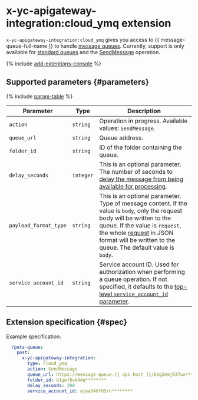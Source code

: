 # x-yc-apigateway-integration:cloud_ymq extension

`x-yc-apigateway-integration:cloud_ymq` gives you access to {{ message-queue-full-name }} to handle [message queues](../../../message-queue/concepts/queue.md). Currently, support is only available for [standard queues](../../../message-queue/concepts/queue.md#standard-queues) and the [SendMessage](../../../message-queue/api-ref/message/SendMessage.md) operation.

{% include [add-extentions-console](../../../_includes/api-gateway/add-extentions-console.md) %}

## Supported parameters {#parameters}

{% include [param-table](../../../_includes/api-gateway/parameters-table.md) %}

| Parameter | Type | Description |
----|----|----
| `action` | `string` | Operation in progress. Available values: `SendMessage`. |
| `queue_url` | `string` | Queue address. |
| `folder_id` | `string` | ID of the folder containing the queue. |
| `delay_seconds` | `integer` | This is an optional parameter. The number of seconds to [delay the message from being available for processing](../../../message-queue/concepts/delay-queues.md#delay-messages). |
| `payload_format_type` | `string` | This is an optional parameter. Type of message content. If the value is `body`, only the request body will be written to the queue. If the value is `request`, the whole [request](./cloud-functions.md#request_v1) in JSON format will be written to the queue. The default value is `body`. |
| `service_account_id` | `string` | Service account ID. Used for authorization when performing a queue operation. If not specified, it defaults to the [top-level `service_account_id` parameter](./index.md#top-level). |

## Extension specification {#spec}

Example specification:

```yaml
  /pets-queue:
    post:
      x-yc-apigateway-integration:
        type: cloud_ymq
        action: SendMessage
        queue_url: https://message-queue.{{ api-host }}/b2g2emj937ux********/dj6000000003********/pets-queue
        folder_id: b1gmf8vk4dq********
        delay_seconds: 300
        service_account_id: ajea046f05rn********
```
